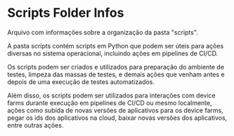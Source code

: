 # Scripts Folder Infos
Arquivo com informações sobre a organização da pasta "scripts".

A pasta scripts contém scripts em Python que podem ser úteis para ações diversas no sistema operacional, incluindo ações em pipelines de CI/CD.

Os scripts podem ser criados e utilizados para preparação do ambiente de testes, limpeza das massas de testes, e demais ações que venham antes e depois de uma execução de testes automatizados.

Além disso, os scripts podem ser utilizados para interações com device farms durante execução em pipelines de CI/CD ou mesmo localmente, ações como subida de novas versões de aplicativos para os device farms, pegar os ids dos aplicativos na cloud, baixar novas versões dos aplicativos, entre outras ações.
